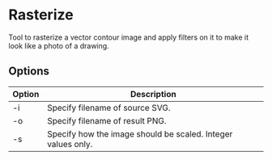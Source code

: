 # Rasterize

Tool to rasterize a vector contour image and apply filters on it to make it look like a photo of a drawing.

## Options

| Option | Description |
| --- | --- |
| -i  | Specify filename of source SVG. |
| -o  | Specify filename of result PNG. |
| -s  | Specify how the image should be scaled. Integer values only. |
